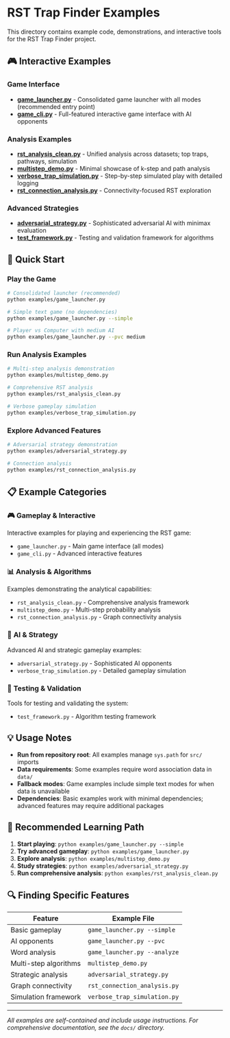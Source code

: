 # RST Trap Finder Examples

This directory contains example code, demonstrations, and interactive tools for the RST Trap Finder project.

## 🎮 Interactive Examples

### Game Interface
- **[game_launcher.py](game_launcher.py)** - Consolidated game launcher with all modes (recommended entry point)
- **[game_cli.py](game_cli.py)** - Full-featured interactive game interface with AI opponents

### Analysis Examples  
- **[rst_analysis_clean.py](rst_analysis_clean.py)** - Unified analysis across datasets; top traps, pathways, simulation
- **[multistep_demo.py](multistep_demo.py)** - Minimal showcase of k-step and path analysis
- **[verbose_trap_simulation.py](verbose_trap_simulation.py)** - Step-by-step simulated play with detailed logging
- **[rst_connection_analysis.py](rst_connection_analysis.py)** - Connectivity-focused RST exploration

### Advanced Strategies
- **[adversarial_strategy.py](adversarial_strategy.py)** - Sophisticated adversarial AI with minimax evaluation
- **[test_framework.py](test_framework.py)** - Testing and validation framework for algorithms

## 🚀 Quick Start

### Play the Game
```bash
# Consolidated launcher (recommended)
python examples/game_launcher.py

# Simple text game (no dependencies)
python examples/game_launcher.py --simple

# Player vs Computer with medium AI
python examples/game_launcher.py --pvc medium
```

### Run Analysis Examples
```bash
# Multi-step analysis demonstration
python examples/multistep_demo.py

# Comprehensive RST analysis
python examples/rst_analysis_clean.py

# Verbose gameplay simulation
python examples/verbose_trap_simulation.py
```

### Explore Advanced Features
```bash
# Adversarial strategy demonstration
python examples/adversarial_strategy.py

# Connection analysis
python examples/rst_connection_analysis.py
```

## 📋 Example Categories

### 🎮 **Gameplay & Interactive**
Interactive examples for playing and experiencing the RST game:
- `game_launcher.py` - Main game interface (all modes)
- `game_cli.py` - Advanced interactive features

### 📊 **Analysis & Algorithms**  
Examples demonstrating the analytical capabilities:
- `rst_analysis_clean.py` - Comprehensive analysis framework
- `multistep_demo.py` - Multi-step probability analysis
- `rst_connection_analysis.py` - Graph connectivity analysis

### 🤖 **AI & Strategy**
Advanced AI and strategic gameplay examples:
- `adversarial_strategy.py` - Sophisticated AI opponents
- `verbose_trap_simulation.py` - Detailed gameplay simulation

### 🧪 **Testing & Validation**
Tools for testing and validating the system:
- `test_framework.py` - Algorithm testing framework

## 💡 Usage Notes

- **Run from repository root**: All examples manage `sys.path` for `src/` imports
- **Data requirements**: Some examples require word association data in `data/`
- **Fallback modes**: Game examples include simple text modes for when data is unavailable
- **Dependencies**: Basic examples work with minimal dependencies; advanced features may require additional packages

## 🎯 Recommended Learning Path

1. **Start playing**: `python examples/game_launcher.py --simple`
2. **Try advanced gameplay**: `python examples/game_launcher.py`
3. **Explore analysis**: `python examples/multistep_demo.py`
4. **Study strategies**: `python examples/adversarial_strategy.py`
5. **Run comprehensive analysis**: `python examples/rst_analysis_clean.py`

## 🔍 Finding Specific Features

| Feature | Example File |
|---------|-------------|
| Basic gameplay | `game_launcher.py --simple` |
| AI opponents | `game_launcher.py --pvc` |
| Word analysis | `game_launcher.py --analyze` |
| Multi-step algorithms | `multistep_demo.py` |
| Strategic analysis | `adversarial_strategy.py` |
| Graph connectivity | `rst_connection_analysis.py` |
| Simulation framework | `verbose_trap_simulation.py` |

---

*All examples are self-contained and include usage instructions. For comprehensive documentation, see the `docs/` directory.*
